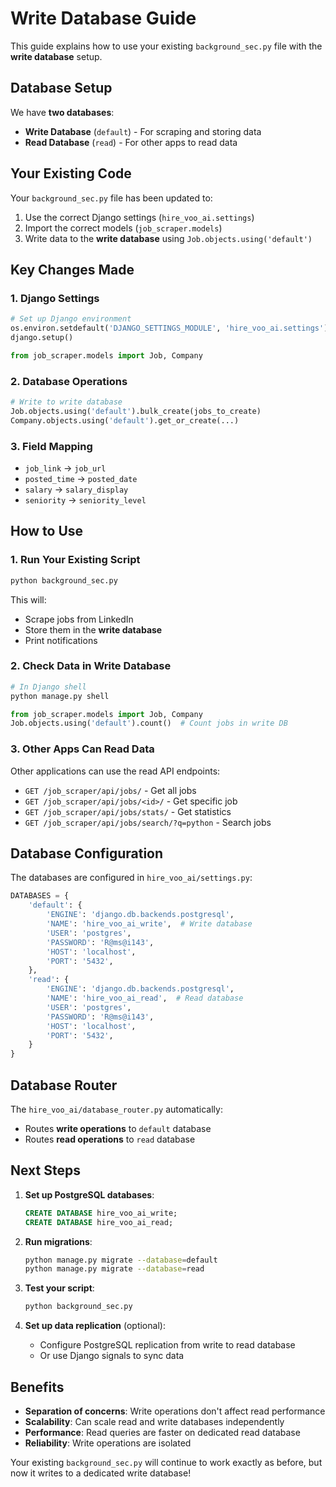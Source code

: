 # Write Database Guide

This guide explains how to use your existing `background_sec.py` file with the **write database** setup.

## Database Setup

We have **two databases**:
- **Write Database** (`default`) - For scraping and storing data
- **Read Database** (`read`) - For other apps to read data

## Your Existing Code

Your `background_sec.py` file has been updated to:
1. Use the correct Django settings (`hire_voo_ai.settings`)
2. Import the correct models (`job_scraper.models`)
3. Write data to the **write database** using `Job.objects.using('default')`

## Key Changes Made

### 1. Django Settings
```python
# Set up Django environment
os.environ.setdefault('DJANGO_SETTINGS_MODULE', 'hire_voo_ai.settings')
django.setup()

from job_scraper.models import Job, Company
```

### 2. Database Operations
```python
# Write to write database
Job.objects.using('default').bulk_create(jobs_to_create)
Company.objects.using('default').get_or_create(...)
```

### 3. Field Mapping
- `job_link` → `job_url`
- `posted_time` → `posted_date`
- `salary` → `salary_display`
- `seniority` → `seniority_level`

## How to Use

### 1. Run Your Existing Script
```bash
python background_sec.py
```

This will:
- Scrape jobs from LinkedIn
- Store them in the **write database**
- Print notifications

### 2. Check Data in Write Database
```python
# In Django shell
python manage.py shell

from job_scraper.models import Job, Company
Job.objects.using('default').count()  # Count jobs in write DB
```

### 3. Other Apps Can Read Data
Other applications can use the read API endpoints:
- `GET /job_scraper/api/jobs/` - Get all jobs
- `GET /job_scraper/api/jobs/<id>/` - Get specific job
- `GET /job_scraper/api/jobs/stats/` - Get statistics
- `GET /job_scraper/api/jobs/search/?q=python` - Search jobs

## Database Configuration

The databases are configured in `hire_voo_ai/settings.py`:

```python
DATABASES = {
    'default': {
        'ENGINE': 'django.db.backends.postgresql',
        'NAME': 'hire_voo_ai_write',  # Write database
        'USER': 'postgres',
        'PASSWORD': 'R@ms@i143',
        'HOST': 'localhost',
        'PORT': '5432',
    },
    'read': {
        'ENGINE': 'django.db.backends.postgresql',
        'NAME': 'hire_voo_ai_read',  # Read database
        'USER': 'postgres',
        'PASSWORD': 'R@ms@i143',
        'HOST': 'localhost',
        'PORT': '5432',
    }
}
```

## Database Router

The `hire_voo_ai/database_router.py` automatically:
- Routes **write operations** to `default` database
- Routes **read operations** to `read` database

## Next Steps

1. **Set up PostgreSQL databases**:
   ```sql
   CREATE DATABASE hire_voo_ai_write;
   CREATE DATABASE hire_voo_ai_read;
   ```

2. **Run migrations**:
   ```bash
   python manage.py migrate --database=default
   python manage.py migrate --database=read
   ```

3. **Test your script**:
   ```bash
   python background_sec.py
   ```

4. **Set up data replication** (optional):
   - Configure PostgreSQL replication from write to read database
   - Or use Django signals to sync data

## Benefits

- **Separation of concerns**: Write operations don't affect read performance
- **Scalability**: Can scale read and write databases independently
- **Performance**: Read queries are faster on dedicated read database
- **Reliability**: Write operations are isolated

Your existing `background_sec.py` will continue to work exactly as before, but now it writes to a dedicated write database! 